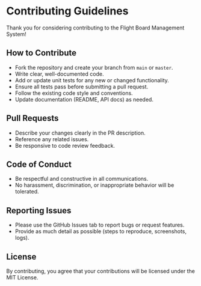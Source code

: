 # Contributing Guidelines

Thank you for considering contributing to the Flight Board Management System!

## How to Contribute
- Fork the repository and create your branch from `main` or `master`.
- Write clear, well-documented code.
- Add or update unit tests for any new or changed functionality.
- Ensure all tests pass before submitting a pull request.
- Follow the existing code style and conventions.
- Update documentation (README, API docs) as needed.

## Pull Requests
- Describe your changes clearly in the PR description.
- Reference any related issues.
- Be responsive to code review feedback.

## Code of Conduct
- Be respectful and constructive in all communications.
- No harassment, discrimination, or inappropriate behavior will be tolerated.

## Reporting Issues
- Please use the GitHub Issues tab to report bugs or request features.
- Provide as much detail as possible (steps to reproduce, screenshots, logs).

## License
By contributing, you agree that your contributions will be licensed under the MIT License. 